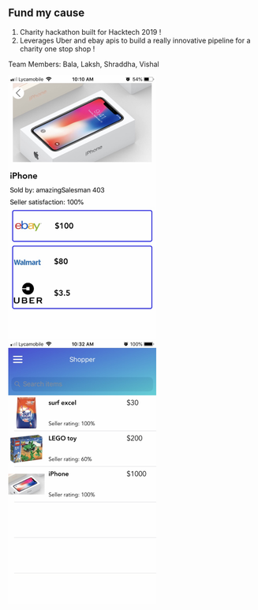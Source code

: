 ## Fund my cause

1. Charity hackathon built for Hacktech 2019 !
2. Leverages Uber and ebay apis to build a really innovative pipeline for a charity one stop shop !

Team Members: Bala, Laksh, Shraddha, Vishal

<img src="itemsPage.jpg" width="300" height="534">
<img src="homeScreen.jpg" width="300" height="534">